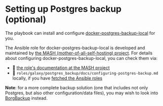 <!--
SPDX-FileCopyrightText: 2021 foxcris
SPDX-FileCopyrightText: 2021 - 2024 Slavi Pantaleev
SPDX-FileCopyrightText: 2024 - 2025 Suguru Hirahara

SPDX-License-Identifier: AGPL-3.0-or-later
-->

# Setting up Postgres backup (optional)

The playbook can install and configure [docker-postgres-backup-local](https://github.com/prodrigestivill/docker-postgres-backup-local) for you.

The Ansible role for docker-postgres-backup-local is developed and maintained by [the MASH (mother-of-all-self-hosting) project](https://github.com/mother-of-all-self-hosting/ansible-role-postgres-backup). For details about configuring docker-postgres-backup-local, you can check them via:
- 📄 [the role's documentation at the MASH project](https://github.com/mother-of-all-self-hosting/ansible-role-postgres-backup/blob/main/docs/configuring-postgres-backup.md)
- 📁 `roles/galaxy/postgres_backup/docs/configuring-postgres-backup.md` locally, if you have [fetched the Ansible roles](installing.md#update-ansible-roles)

**Note**: for a more complete backup solution (one that includes not only Postgres, but also other configuration/data files), you may wish to look into [BorgBackup](configuring-playbook-backup-borg.md) instead.
